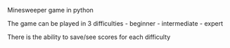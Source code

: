 Minesweeper game in python

The game can be played in 3 difficulties - beginner - intermediate - expert

There is the ability to save/see scores for each difficulty
